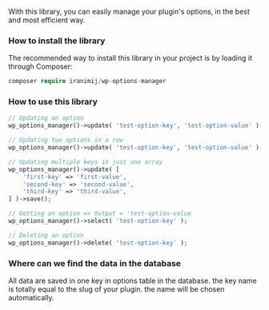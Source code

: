 With this library, you can easily manage your plugin's options, in the best and most efficient way.

### How to install the library
The recommended way to install this library in your project is by loading it through Composer:
```php
composer require iranimij/wp-options-manager
```

### How to use this library

```php
// Updating an option
wp_options_manager()->update( 'test-option-key', 'test-option-value' )->save();

// Updating two options in a row
wp_options_manager()->update( 'test-option-key', 'test-option-value' )->update( 'test-option-key2', 'test-option-value2' )->save();

// Updating multiple keys in just one array
wp_options_manager()->update( [
    'first-key' => 'first-value',
    'second-key' => 'second-value',
    'third-key' => 'third-value',
] )->save();

// Getting an option => Output = 'test-option-value
wp_options_manager()->select( 'test-option-key' );

// Deleting an option
wp_options_manager()->delete( 'test-option-key' );
```

### Where can we find the data in the database
All data are saved in one key in options table in the database. the key name is totally equal to the slug of your plugin.
the name will be chosen automatically.